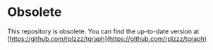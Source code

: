 # Obsolete #

This repository is obsolete.  You can find the up-to-date version at [https://github.com/rplzzz/tgraph](https://github.com/rplzzz/tgraph)